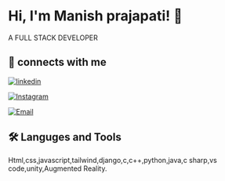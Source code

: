 # Hi, I'm Manish prajapati! 👋
A FULL STACK DEVELOPER

## 🔗 connects with me

[![linkedin](https://img.shields.io/badge/linkedin-0A66C2?style=for-the-badge&logo=linkedin&logoColor=white)](https://www.linkedin.com/in/manish-prajapati-7a7649292/)

[![Instagram](https://img.shields.io/badge/Instagram-E4405F?style=for-the-badge&logo=instagram&logoColor=white)](https://www.instagram.com/manish_prajapati1908/)

[![Email](https://img.shields.io/badge/Email-D14836?style=for-the-badge&logo=gmail&logoColor=white)](mailto:manishpra1908@gmail.com)


## 🛠 Languges and Tools
Html,css,javascript,tailwind,django,c,c++,python,java,c sharp,vs code,unity,Augmented Reality.
